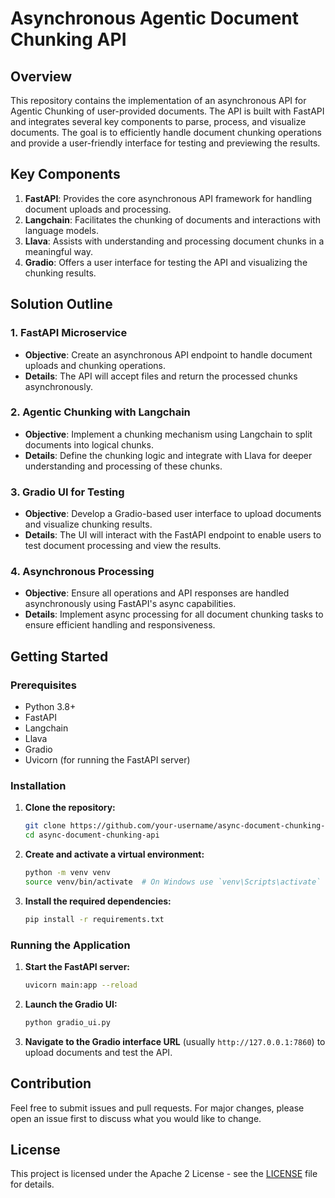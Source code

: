 # Asynchronous Agentic Document Chunking API

## Overview

This repository contains the implementation of an asynchronous API for Agentic Chunking of user-provided documents. The API is built with FastAPI and integrates several key components to parse, process, and visualize documents. The goal is to efficiently handle document chunking operations and provide a user-friendly interface for testing and previewing the results.

## Key Components

1. **FastAPI**: Provides the core asynchronous API framework for handling document uploads and processing.
2. **Langchain**: Facilitates the chunking of documents and interactions with language models.
3. **Llava**: Assists with understanding and processing document chunks in a meaningful way.
4. **Gradio**: Offers a user interface for testing the API and visualizing the chunking results.

## Solution Outline

### 1. FastAPI Microservice

- **Objective**: Create an asynchronous API endpoint to handle document uploads and chunking operations.
- **Details**: The API will accept files and return the processed chunks asynchronously.

### 2. Agentic Chunking with Langchain

- **Objective**: Implement a chunking mechanism using Langchain to split documents into logical chunks.
- **Details**: Define the chunking logic and integrate with Llava for deeper understanding and processing of these chunks.

### 3. Gradio UI for Testing

- **Objective**: Develop a Gradio-based user interface to upload documents and visualize chunking results.
- **Details**: The UI will interact with the FastAPI endpoint to enable users to test document processing and view the results.

### 4. Asynchronous Processing

- **Objective**: Ensure all operations and API responses are handled asynchronously using FastAPI's async capabilities.
- **Details**: Implement async processing for all document chunking tasks to ensure efficient handling and responsiveness.

## Getting Started

### Prerequisites

- Python 3.8+
- FastAPI
- Langchain
- Llava
- Gradio
- Uvicorn (for running the FastAPI server)

### Installation

1. **Clone the repository:**

   ```bash
   git clone https://github.com/your-username/async-document-chunking-api.git
   cd async-document-chunking-api
   ```

2. **Create and activate a virtual environment:**

   ```bash
   python -m venv venv
   source venv/bin/activate  # On Windows use `venv\Scripts\activate`
   ```

3. **Install the required dependencies:**

   ```bash
   pip install -r requirements.txt
   ```

### Running the Application

1. **Start the FastAPI server:**

   ```bash
   uvicorn main:app --reload
   ```

2. **Launch the Gradio UI:**

   ```bash
   python gradio_ui.py
   ```

3. **Navigate to the Gradio interface URL** (usually `http://127.0.0.1:7860`) to upload documents and test the API.



## Contribution

Feel free to submit issues and pull requests. For major changes, please open an issue first to discuss what you would like to change.

## License

This project is licensed under the Apache 2 License - see the [LICENSE](LICENSE) file for details.



